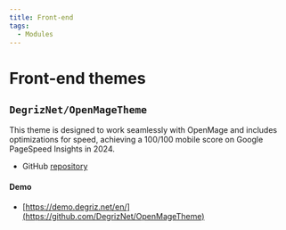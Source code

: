 ```yaml
---
title: Front-end
tags:
  - Modules
---
```


# Front-end themes

## `DegrizNet/OpenMageTheme`
This theme is designed to work seamlessly with OpenMage and includes optimizations for speed, achieving a 100/100 mobile score on Google PageSpeed Insights in 2024.

- GitHub [repository](https://github.com/DegrizNet/OpenMageTheme)

#### Demo
- [https://demo.degriz.net/en/](https://github.com/DegrizNet/OpenMageTheme)
